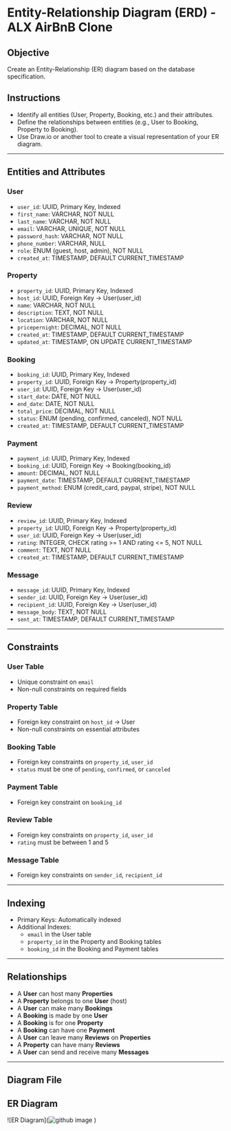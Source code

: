 # Entity-Relationship Diagram (ERD) - ALX AirBnB Clone

## Objective

Create an Entity-Relationship (ER) diagram based on the database specification.

## Instructions

- Identify all entities (User, Property, Booking, etc.) and their attributes.
- Define the relationships between entities (e.g., User to Booking, Property to Booking).
- Use Draw.io or another tool to create a visual representation of your ER diagram.

---

## Entities and Attributes

### User
- `user_id`: UUID, Primary Key, Indexed
- `first_name`: VARCHAR, NOT NULL
- `last_name`: VARCHAR, NOT NULL
- `email`: VARCHAR, UNIQUE, NOT NULL
- `password_hash`: VARCHAR, NOT NULL
- `phone_number`: VARCHAR, NULL
- `role`: ENUM (guest, host, admin), NOT NULL
- `created_at`: TIMESTAMP, DEFAULT CURRENT_TIMESTAMP

### Property
- `property_id`: UUID, Primary Key, Indexed
- `host_id`: UUID, Foreign Key → User(user_id)
- `name`: VARCHAR, NOT NULL
- `description`: TEXT, NOT NULL
- `location`: VARCHAR, NOT NULL
- `pricepernight`: DECIMAL, NOT NULL
- `created_at`: TIMESTAMP, DEFAULT CURRENT_TIMESTAMP
- `updated_at`: TIMESTAMP, ON UPDATE CURRENT_TIMESTAMP

### Booking
- `booking_id`: UUID, Primary Key, Indexed
- `property_id`: UUID, Foreign Key → Property(property_id)
- `user_id`: UUID, Foreign Key → User(user_id)
- `start_date`: DATE, NOT NULL
- `end_date`: DATE, NOT NULL
- `total_price`: DECIMAL, NOT NULL
- `status`: ENUM (pending, confirmed, canceled), NOT NULL
- `created_at`: TIMESTAMP, DEFAULT CURRENT_TIMESTAMP

### Payment
- `payment_id`: UUID, Primary Key, Indexed
- `booking_id`: UUID, Foreign Key → Booking(booking_id)
- `amount`: DECIMAL, NOT NULL
- `payment_date`: TIMESTAMP, DEFAULT CURRENT_TIMESTAMP
- `payment_method`: ENUM (credit_card, paypal, stripe), NOT NULL

### Review
- `review_id`: UUID, Primary Key, Indexed
- `property_id`: UUID, Foreign Key → Property(property_id)
- `user_id`: UUID, Foreign Key → User(user_id)
- `rating`: INTEGER, CHECK rating >= 1 AND rating <= 5, NOT NULL
- `comment`: TEXT, NOT NULL
- `created_at`: TIMESTAMP, DEFAULT CURRENT_TIMESTAMP

### Message
- `message_id`: UUID, Primary Key, Indexed
- `sender_id`: UUID, Foreign Key → User(user_id)
- `recipient_id`: UUID, Foreign Key → User(user_id)
- `message_body`: TEXT, NOT NULL
- `sent_at`: TIMESTAMP, DEFAULT CURRENT_TIMESTAMP

---

## Constraints

### User Table
- Unique constraint on `email`
- Non-null constraints on required fields

### Property Table
- Foreign key constraint on `host_id` → User
- Non-null constraints on essential attributes

### Booking Table
- Foreign key constraints on `property_id`, `user_id`
- `status` must be one of `pending`, `confirmed`, or `canceled`

### Payment Table
- Foreign key constraint on `booking_id`

### Review Table
- Foreign key constraints on `property_id`, `user_id`
- `rating` must be between 1 and 5

### Message Table
- Foreign key constraints on `sender_id`, `recipient_id`

---

## Indexing

- Primary Keys: Automatically indexed
- Additional Indexes:
  - `email` in the User table
  - `property_id` in the Property and Booking tables
  - `booking_id` in the Booking and Payment tables

---

## Relationships

- A **User** can host many **Properties**
- A **Property** belongs to one **User** (host)
- A **User** can make many **Bookings**
- A **Booking** is made by one **User**
- A **Booking** is for one **Property**
- A **Booking** can have one **Payment**
- A **User** can leave many **Reviews** on **Properties**
- A **Property** can have many **Reviews**
- A **User** can send and receive many **Messages**

---

## Diagram File
## ER Diagram

![ER Diagram](![github image](https://github.com/user-attachments/assets/24877834-7c78-43db-9e62-97fa97ed57c8)
)
